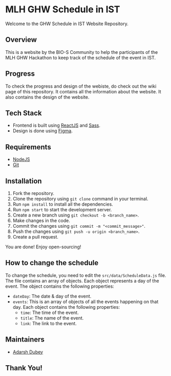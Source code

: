 # MLH GHW Schedule in IST

Welcome to the GHW Schedule in IST Website Repository.

## Overview

This is a website by the BIO-S Community to help the participants of the MLH GHW Hackathon to keep track of the schedule of the event in IST.

## Progress

To check the progress and design of the webiste, do check out the wiki page of this repository. It contains all the information about the website. It also contains the design of the website.

## Tech Stack

- Frontend is built using [ReactJS](https://www.google.com/url?sa=t&rct=j&q=&esrc=s&source=web&cd=&cad=rja&uact=8&ved=2ahUKEwjXherzqLP8AhXkgWMGHVrlCE8QFnoECA4QAQ&url=https%3A%2F%2Freactjs.org%2Fdocs%2Fgetting-started.html&usg=AOvVaw2ELKlyujw4msP4lLpv0rOd) and [Sass](https://sass-lang.com/documentation/).
- Design is done using [Figma](https://figma.com/).

## Requirements

- [NodeJS](https://nodejs.org/en/download/)
- [Git](https://git-scm.com/downloads)

## Installation

1. Fork the repository.
2. Clone the repository using `git clone` command in your terminal.
3. Run `npm install` to install all the dependencies.
4. Run `npm start` to start the development server.
5. Create a new branch using `git checkout -b <branch_name>`.
6. Make changes in the code.
7. Commit the changes using `git commit -m "<commit_message>"`.
8. Push the changes using `git push -u origin <branch_name>`.
9. Create a pull request.

You are done! Enjoy open-sourcing!

## How to change the schedule

To change the schedule, you need to edit the `src/data/ScheduleData.js` file. The file contains an array of objects. Each object represents a day of the event. The object contains the following properties:

- `dateDay`: The date & day of the event.
- `events`: This is an array of objects of all the events happening on that day. Each object contains the following properties:
  - `time`: The time of the event.
  - `title`: The name of the event.
  - `link`: The link to the event.

## Maintainers

- [Adarsh Dubey](https://bio.link/inclinedadarsh)

## Thank You!